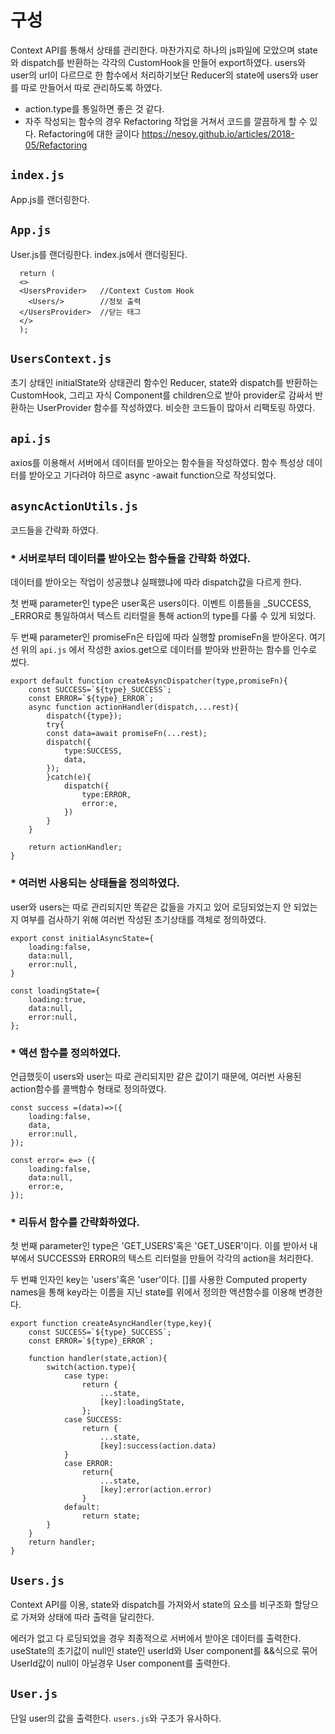 # 구성
Context API를 통해서 상태를 관리한다.
마찬가지로 하나의 js파일에 모았으며
state와 dispatch를 반환하는 각각의 CustomHook을 만들어 export하였다.
users와 user의 url이 다르므로 한 함수에서 처리하기보단 Reducer의 state에 users와 user를 따로 만들어서
따로 관리하도록 하였다.

+ action.type를 통일하면 좋은 것 같다.
+ 자주 작성되는 함수의 경우 Refactoring 작업을 거쳐서 코드를 깔끔하게 할 수 있다.
Refactoring에 대한 글이다 https://nesoy.github.io/articles/2018-05/Refactoring

## `index.js`
App.js를 랜더링한다.

## `App.js`
User.js를 랜더링한다.
index.js에서 랜더링된다.

```
  return (
  <>
  <UsersProvider>   //Context Custom Hook
    <Users/>        //정보 출력
  </UsersProvider>  //닫는 태그
  </>
  );

```

## `UsersContext.js`
초기 상태인 initialState와 상태관리 함수인 Reducer, state와 dispatch를 반환하는 CustomHook,
그리고 자식 Component를 children으로 받아 provider로 감싸서 반환하는 UserProvider 함수를 작성하였다.
비슷한 코드들이 많아서 리팩토링 하였다.

## `api.js`
axios를 이용해서 서버에서 데이터를 받아오는 함수들을 작성하였다.
함수 특성상 데이터를 받아오고 기다려야 하므로 async -await function으로 작성되었다.

## `asyncActionUtils.js`
코드들을 간략화 하였다.

### * 서버로부터 데이터를 받아오는 함수들을 간략화 하였다.
데이터를 받아오는 작업이 성공했냐 실패했냐에 따라 dispatch값을 다르게 한다.

첫 번째 parameter인 type은 user혹은 users이다.
이벤트 이름들을 _SUCCESS, _ERROR로 통일하여서 텍스트 리터럴을 통해 action의 type를 다룰 수 있게 되었다.

두 번째 parameter인 promiseFn은 타입에 따라 실행할 promiseFn을 받아온다.
여기선 위의 `api.js` 에서 작성한 axios.get으로 데이터를 받아와 반환하는 함수를 인수로 썼다.

```
export default function createAsyncDispatcher(type,promiseFn){
    const SUCCESS=`${type}_SUCCESS`;
    const ERROR=`${type}_ERROR`;
    async function actionHandler(dispatch,...rest){
        dispatch({type});
        try{
        const data=await promiseFn(...rest);
        dispatch({
            type:SUCCESS,
            data,
        });
        }catch(e){
            dispatch({
                type:ERROR,
                error:e,
            })
        }
    }

    return actionHandler;
}
```

### * 여러번 사용되는 상태들을 정의하였다.
user와 users는 따로 관리되지만 똑같은 값들을 가지고 있어 로딩되었는지 안 되었는지 여부를 검사하기 위해 여러번 작성된 초기상태를 객체로 정의하였다.

```
export const initialAsyncState={
    loading:false,
    data:null,
    error:null,
}

const loadingState={
    loading:true,
    data:null,
    error:null,
};
```

### * 액션 함수를 정의하였다.
언급했듯이 users와 user는 따로 관리되지만 같은 값이기 때문에, 여러번 사용된 action함수를 콜백함수 형태로 정의하였다.

```
const success =(data)=>({
    loading:false,
    data,
    error:null,
});

const error= e=> ({
    loading:false,
    data:null,
    error:e,
});
```

### * 리듀서 함수를 간략화하였다.
첫 번째 parameter인 type은 'GET_USERS'혹은 'GET_USER'이다.
이를 받아서 내부에서 SUCCESS와 ERROR의 텍스트 리터럴을 만들어 각각의 action을 처리한다.

두 번쨰 인자인 key는 'users'혹은 'user'이다.
[]를 사용한 Computed property names을 통해 key라는 이름을 지닌 state를 위에서 정의한 액션함수를 이용해 변경한다.

```
export function createAsyncHandler(type,key){
    const SUCCESS=`${type}_SUCCESS`;
    const ERROR=`${type}_ERROR`;

    function handler(state,action){
        switch(action.type){
            case type:
                return {
                    ...state,
                    [key]:loadingState,
                };
            case SUCCESS:
                return {
                    ...state,
                    [key]:success(action.data)
            }
            case ERROR:
                return{
                    ...state,
                    [key]:error(action.error)
                }
            default:
                return state;
        }
    }
    return handler;
}
```

## `Users.js`
Context API를 이용, state와 dispatch를 가져와서 state의 요소를 비구조화 할당으로 가져와 상태에 따라 출력을 달리한다.

에러가 없고 다 로딩되었을 경우 최종적으로 서버에서 받아온 데이터를 출력한다.
useState의 초기값이 null인 state인 userId와 User component를 &&식으로 묶어 UserId값이 null이 아닐경우 User component를 출력한다.

## `User.js`
단일 user의 값을 출력한다. `users.js`와 구조가 유사하다.